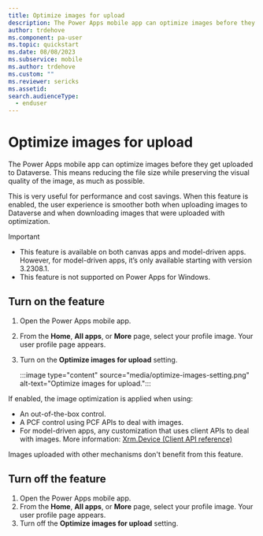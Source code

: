 ```yaml
---
title: Optimize images for upload
description: The Power Apps mobile app can optimize images before they get uploaded to Dataverse. 
author: trdehove
ms.component: pa-user
ms.topic: quickstart
ms.date: 08/08/2023
ms.subservice: mobile
ms.author: trdehove
ms.custom: ""
ms.reviewer: sericks
ms.assetid: 
search.audienceType: 
  - enduser
---
```


# Optimize images for upload

The Power Apps mobile app can optimize images before they get uploaded to Dataverse. This means reducing the file size while preserving the visual quality of the image, as much as possible.

This is very useful for performance and cost savings. When this feature is enabled, the user experience is smoother both when uploading images to Dataverse and when downloading images that were uploaded with optimization.

> [!Important]
> -	This feature is available on both canvas apps and model-driven apps. However, for model-driven apps, it’s only available starting with version 3.2308.1.
> -	This feature is not supported on Power Apps for Windows.

## Turn on the feature

1. Open the Power Apps mobile app.
1. From the **Home**, **All apps**, or **More** page, select your profile image. Your user profile page appears.
1. Turn on the **Optimize images for upload** setting.

    :::image type="content" source="media/optimize-images-setting.png" alt-text="Optimize images for upload.":::
    
If enabled, the image optimization is applied when using:
-	An out-of-the-box control.
-	A PCF control using PCF APIs to deal with images.
-	For model-driven apps, any customization that uses client APIs to deal with images. More information: [Xrm.Device (Client API reference)](/power-apps/developer/model-driven-apps/clientapi/reference/xrm-device)

Images uploaded with other mechanisms don't benefit from this feature. 

## Turn off the feature
1. Open the Power Apps mobile app.
1. From the **Home**, **All apps**, or **More** page, select your profile image. Your user profile page appears.
1. Turn off the **Optimize images for upload** setting.
